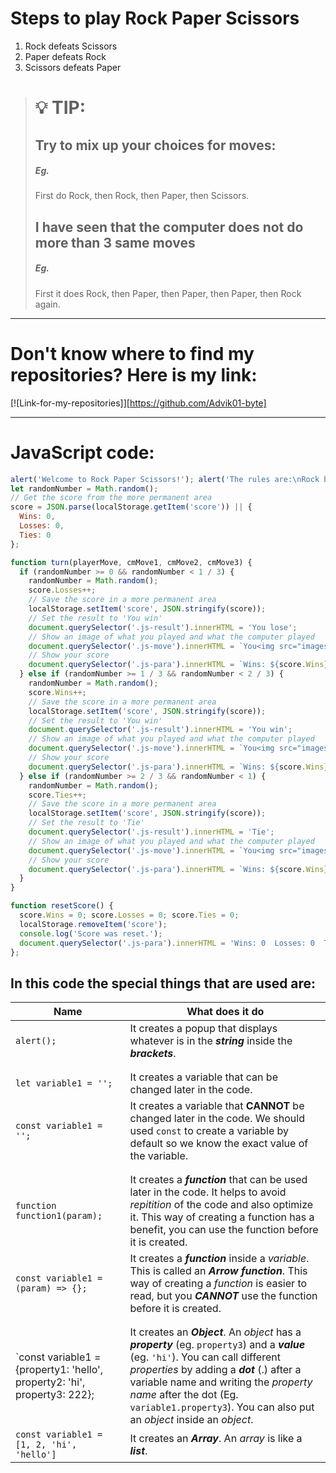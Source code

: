 Steps to play Rock Paper Scissors
=================================
1. Rock defeats Scissors
2. Paper defeats Rock
3. Scissors defeats Paper
> :bulb: TIP:
> ===========
> Try to mix up your choices for moves:
> -------------------------------------
> ##### Eg.
> First do Rock, then Rock, then Paper, then Scissors.
> ## I have seen that the computer does not do more than 3 same moves
> ##### Eg.
> First it does Rock, then Paper, then Paper, then Paper, then Rock again.
__________________________________________________________________________
Don't know where to find my repositories? Here is my link:
==========================================================
[![Link-for-my-repositories]][https://github.com/Advik01-byte]
__________________________________________________________
JavaScript code:
================
```JavaScript
alert('Welcome to Rock Paper Scissors!'); alert('The rules are:\nRock beats Scissors\nScissors beat Paper\nPaper beats Rock')
let randomNumber = Math.random();
// Get the score from the more permanent area
score = JSON.parse(localStorage.getItem('score')) || {
  Wins: 0,
  Losses: 0,
  Ties: 0
};

function turn(playerMove, cmMove1, cmMove2, cmMove3) {
  if (randomNumber >= 0 && randomNumber < 1 / 3) {
    randomNumber = Math.random();
    score.Losses++;
    // Save the score in a more permanent area
    localStorage.setItem('score', JSON.stringify(score));
    // Set the result to 'You win'
    document.querySelector('.js-result').innerHTML = 'You lose';
    // Show an image of what you played and what the computer played
    document.querySelector('.js-move').innerHTML = `You<img src="images/${playerMove}-emoji.png" class="image-button"><img src="images/${cmMove1}-emoji.png" class="image-button">Computer`;
    // Show your score
    document.querySelector('.js-para').innerHTML = `Wins: ${score.Wins}, Losses: ${score.Losses}, Ties: ${score.Ties}`;
  } else if (randomNumber >= 1 / 3 && randomNumber < 2 / 3) {
    randomNumber = Math.random();
    score.Wins++;
    // Save the score in a more permanent area
    localStorage.setItem('score', JSON.stringify(score));
    // Set the result to 'You win'
    document.querySelector('.js-result').innerHTML = 'You win';
    // Show an image of what you played and what the computer played
    document.querySelector('.js-move').innerHTML = `You<img src="images/${playerMove}-emoji.png" class="image-button"><img src="images/${cmMove2}-emoji.png" class="image-button">Computer`;
    // Show your score
    document.querySelector('.js-para').innerHTML = `Wins: ${score.Wins}, Losses: ${score.Losses}, Ties: ${score.Ties}`;
  } else if (randomNumber >= 2 / 3 && randomNumber < 1) {
    randomNumber = Math.random();
    score.Ties++;
    // Save the score in a more permanent area
    localStorage.setItem('score', JSON.stringify(score));
    // Set the result to 'Tie'
    document.querySelector('.js-result').innerHTML = 'Tie';
    // Show an image of what you played and what the computer played
    document.querySelector('.js-move').innerHTML = `You<img src="images/${playerMove}-emoji.png" class="image-button"><img src="images/${cmMove3}-emoji.png" class="image-button">Computer`;
    // Show your score
    document.querySelector('.js-para').innerHTML = `Wins: ${score.Wins}, Losses: ${score.Losses}, Ties: ${score.Ties}`;
  }
}

function resetScore() {
  score.Wins = 0; score.Losses = 0; score.Ties = 0;
  localStorage.removeItem('score');
  console.log('Score was reset.');
  document.querySelector('.js-para').innerHTML = 'Wins: 0  Losses: 0  Ties: 0';
};
```
In this code the special things that are used are:
--------------------------------------------------

| **Name**                                                                  | **What does it do**                                                                                                                                                                                                                                                                                                             |
|---------------------------------------------------------------------------|---------------------------------------------------------------------------------------------------------------------------------------------------------------------------------------------------------------------------------------------------------------------------------------------------------------------------------|
| `alert();`                                                                | It creates a popup that displays whatever is in the ***string*** inside the ***brackets***.                                                                                                                                                                                                                                     |
|||
|||
| `let variable1 = '';`                                                     | It creates a variable that can be changed later in the code.                                                                                                                                                                                                                                                                    |
| `const variable1 = '';`                                                   | It creates a variable that **CANNOT** be changed later in the code. We should used `const` to create a variable by default so we know the exact value of the variable.                                                                                                                                                          |
|||
|||
| `function function1(param);`                                              | It creates a ***function*** that can be used later in the code. It helps to avoid *repitition* of the code and also optimize it. This way of creating a function has a benefit, you can use the function before it is created.                                                                                                  |
| `const variable1 = (param) => {};`                                        | It creates a ***function*** inside a *variable*. This is called an ***Arrow function***. This way of creating a *function* is easier to read, but you ***CANNOT*** use the function before it is created.                                                                                                                       |
|||
|||
| `const variable1 = {property1: 'hello', property2: 'hi', property3: 222}; | It creates an ***Object***. An *object* has a ***property*** (eg. `property3`) and a ***value*** (eg. `'hi'`). You can call different *properties* by adding a ***dot*** (.) after a variable name and writing the *property name* after the dot (Eg. `variable1.property3`). You can also put an *object* inside an *object*. |
| `const variable1 = [1, 2, 'hi', 'hello']`                                 | It creates an ***Array***. An *array* is like a ***list***.                                                                                                                                                                                                                                                                    |
